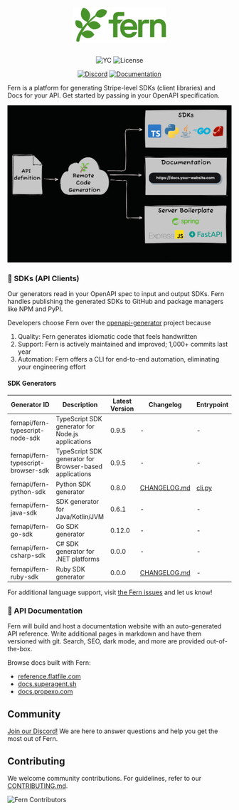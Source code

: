 <br/>
<div align="center">
  <a href="https://www.buildwithfern.com/?utm_source=github&utm_medium=readme&utm_campaign=fern&utm_content=logo">
    <img src="/fern/docs/images/logo-green.png" height="80" align="center" alt="header" />
  </a>
<br/>

<br/>

![YC](https://img.shields.io/badge/Y%20Combinator-2023-orange)
![License](https://img.shields.io/badge/License-MIT-blue)

[![Discord](https://img.shields.io/badge/Join%20Our%20Community-black?logo=discord)](https://discord.com/invite/JkkXumPzcG)
[![Documentation](https://img.shields.io/badge/Read%20our%20Documentation-black?logo=book)](https://docs.buildwithfern.com?utm_source=fern-api/fern/readme-read-our-documentation)

</div>

Fern is a platform for generating Stripe-level SDKs (client libraries) and Docs for your API. Get started by passing in your OpenAPI specification.

<div align="center">
    <img src="/fern/docs/images/overview.png" width="700" alt="Overview Diagram">
</div>

### 🌿 SDKs (API Clients)

Our generators read in your OpenAPI spec to input and output SDKs. Fern handles publishing the generated SDKs to GitHub and package managers like NPM and PyPI.

Developers choose Fern over the [openapi-generator](https://github.com/OpenAPITools/openapi-generator) project because
1. Quality: Fern generates idiomatic code that feels handwritten
2. Support: Fern is actively maintained and improved; 1,000+ commits last year
3. Automation: Fern offers a CLI for end-to-end automation, eliminating your engineering effort

#### SDK Generators

| Generator ID                        | Description                                                    | Latest Version | Changelog                                                    | Entrypoint                                                         |
| ----------------------------------- | -------------------------------------------------------------- | -------------- | ------------------------------------------------------------ | ------------------------------------------------------------------ |
| fernapi/fern-typescript-node-sdk    | TypeScript SDK generator for Node.js applications              | 0.9.5          | -                                                            | -                                                                  |
| fernapi/fern-typescript-browser-sdk | TypeScript SDK generator for Browser-based applications        | 0.9.5          | -                                                            | -                                                                  |
| fernapi/fern-python-sdk             | Python SDK generator                                           | 0.8.0          | [CHANGELOG.md](./generators/python/pydantic/CHANGELOG.md)    | [cli.py](./generators/python/src/fern_python/generators/sdk/cli.py) |
| fernapi/fern-java-sdk               | SDK generator for Java/Kotlin/JVM                              | 0.6.1          | -                                                            | -                                                                  |
| fernapi/fern-go-sdk                 | Go SDK generator                                               | 0.12.0         | -                                                            | -                                                                  |
| fernapi/fern-csharp-sdk             | C# SDK generator for .NET platforms                            | 0.0.0          | -                                                            | -                                                                  |
| fernapi/fern-ruby-sdk               | Ruby SDK generator                                             | 0.0.0          | [CHANGELOG.md](https://github.com/fern-api/fern/blob/main/generators/ruby/sdk/CHANGELOG.md) | -                                                                  |

For additional language support, visit [the Fern issues](https://github.com/fern-api/fern/issues) and let us know!

### 🌿 API Documentation

Fern will build and host a documentation website with an auto-generated API reference. Write additional pages in markdown and have them versioned with git. Search, SEO, dark mode, and more are provided out-of-the-box.

Browse docs built with Fern:

- [reference.flatfile.com](https://reference.flatfile.com/api-reference/documents/create-a-document)
- [docs.superagent.sh](https://docs.superagent.sh/)
- [docs.propexo.com](https://docs.propexo.com/)

## Community

[Join our Discord!](https://discord.com/invite/JkkXumPzcG) We are here to answer questions and help you get the most out of Fern.

## Contributing

We welcome community contributions. For guidelines, refer to our [CONTRIBUTING.md](/CONTRIBUTING.md).

![Fern Contributors](https://contrib.rocks/image?repo=fern-api/fern)
